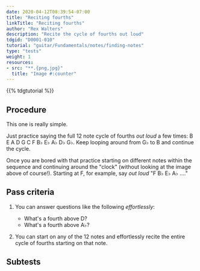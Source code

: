 ```yaml
---
date: 2020-04-12T08:39:54-07:00
title: "Reciting fourths"
linkTitle: "Reciting fourths"
author: "Rex Walters"
description: "Recite the cycle of fourths out loud"
tdgid: "D0001-010"
tutorial: "guitar/Fundamentals/notes/finding-notes"
type: "tests"
weight: 1
resources:
- src: "**.{png,jpg}"
  title: "Image #:counter"
---
```


{{% tdgtutorial %}}


## Procedure

This one is really simple.

Just practice saying the full 12 note cycle of fourths *out loud* a few times: B E A D G C F B&flat; E&flat; A&flat; D&flat; G&flat;. Keep looping around from G&flat; to B and continue the cycle.

Once you are bored with that practice starting on different notes within the sequence and continuing around the "clock" (without looking at the image above of course!). Starting at F, for example, say *out loud* "F B&flat; E&flat; A&flat; ...."

## Pass criteria

1. You can answer questions like the following *effortlessly*:
    * What's a fourth above D?
    * What's a fourth above A&flat;?

2. You can start on any of the 12 notes and effortlessly recite the entire cycle of fourths starting on that note.


## Subtests
